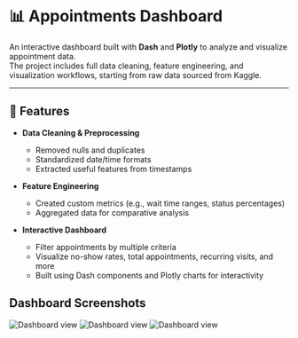 # 📊 Appointments Dashboard

An interactive dashboard built with **Dash** and **Plotly** to analyze and visualize appointment data.  
The project includes full data cleaning, feature engineering, and visualization workflows, starting from raw data sourced from Kaggle.

---

## 🚀 Features
- **Data Cleaning & Preprocessing**
  - Removed nulls and duplicates
  - Standardized date/time formats
  - Extracted useful features from timestamps

- **Feature Engineering**
  - Created custom metrics (e.g., wait time ranges, status percentages)
  - Aggregated data for comparative analysis

- **Interactive Dashboard**
  - Filter appointments by multiple criteria
  - Visualize no-show rates, total appointments, recurring visits, and more
  - Built using Dash components and Plotly charts for interactivity

## Dashboard Screenshots
![Dashboard view](DashboardScreenshots/dashboard.png)
![Dashboard view](DashboardScreenshots/dashboard.png)
![Dashboard view](DashboardScreenshots/dashboard.png)
